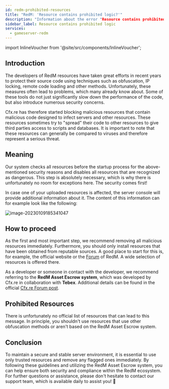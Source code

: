 ```yaml
---
id: redm-prohibited-resources
title: "RedM: 'Resource contains prohibited logic?'"
description: "Information about the error "Resource contains prohibited logic" on a RedM server from ZAP-Hosting"
sidebar_label: Resource contains prohibited logic
services:
  - gameserver-redm
---
```


import InlineVoucher from '@site/src/components/InlineVoucher';

## Introduction

The developers of RedM resources have taken great efforts in recent years to protect their source code using techniques such as obfuscation, IP locking, remote code loading and other methods. Unfortunately, these measures often lead to problems, which many already know about. Some of these tools do not just significantly slow down the performance of the code, but also introduce numerous security concerns.

Cfx.re has therefore started blocking malicious resources that contain malicious code designed to infect servers and other resources. These resources sometimes try to "spread" their code to other resources to give third parties access to scripts and databases. It is important to note that these resources can generally be compared to viruses and therefore represent a serious threat.

<InlineVoucher />



## Meaning

Our system checks all resources before the startup process for the above-mentioned security reasons and disables all resources that are recognized as dangerous. This step is absolutely necessary, which is why there is unfortunately no room for exceptions here. The security comes first! 

In case one of your uploaded resources is affected, the server console will provide additional information about it. The content of this information can for example look like the following: 

![image-20230109185341047](https://screensaver01.zap-hosting.com/index.php/s/WdCGZweo6Z5QNnz/preview)



## How to proceed

As the first and most important step, we recommend removing all malicious resources immediately. Furthermore, you should only install resources that have been obtained from reputable sources. A good place to start for this is, for example, the official website or the [Forum](https://forum.cfx.re/c/development/releases/7) of RedM. A wide selection of resources is offered there. 

As a developer or someone in contact with the developer, we recommend referring to the **RedM Asset Escrow system**, which was developed by Cfx.re in collaboration with **Tebex**. Additional details can be found in the official [Cfx.re Forum post](https://forum.cfx.re/t/introducing-redm-asset-escrow/5303450).



## Prohibited Resources

There is unfortunately no official list of resources that can lead to this message. In principle, you shouldn't use resources that use other obfuscation methods or aren't based on the RedM Asset Escrow system. 



## Conclusion
To maintain a secure and stable server environment, it is essential to use only trusted resources and remove any flagged ones immediately. By following these guidelines and utilizing the RedM Asset Escrow system, you can help ensure both security and compliance within the RedM ecosystem. For further questions or assistance, please don't hesitate to contact our support team, which is available daily to assist you! 🙂

<InlineVoucher />
